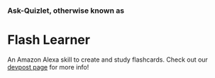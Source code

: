 ### Ask-Quizlet, otherwise known as
# Flash Learner
An Amazon Alexa skill to create and study flashcards. Check out our [devpost page](https://devpost.com/software/flashquiz?ref_content=existing_user_added_to_software_team&ref_feature=portfolio&ref_medium=email&utm_campaign=software&utm_content=added_to_software_team&utm_medium=email&utm_source=transactional#app-team) for more info!
